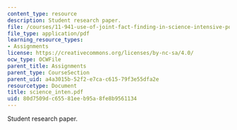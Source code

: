 ```yaml
---
content_type: resource
description: Student research paper.
file: /courses/11-941-use-of-joint-fact-finding-in-science-intensive-policy-disputes-part-i-fall-2003/80d7509dc65581eeb95a8fe8b9561134_science_inten.pdf
file_type: application/pdf
learning_resource_types:
- Assignments
license: https://creativecommons.org/licenses/by-nc-sa/4.0/
ocw_type: OCWFile
parent_title: Assignments
parent_type: CourseSection
parent_uid: a4a3015b-52f2-e7ca-c615-79f3e55dfa2e
resourcetype: Document
title: science_inten.pdf
uid: 80d7509d-c655-81ee-b95a-8fe8b9561134
---
```

Student research paper.